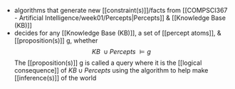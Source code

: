 - algorithms that generate new [[constraint(s)]]/facts from [[COMPSCI367 - Artificial Intelligence/week01/Percepts|Percepts]] & [[Knowledge Base (KB)]]
- decides for any [[Knowledge Base (KB)]], a set of [[percept atoms]], & [[proposition(s)]] g, whether
$$ KB\ \cup Percepts\ \vDash g$$
	The [[proposition(s)]] g is called a query where it is the [[logical consequence]] of $KB \cup Percepts$ 
		using the algorithm to help make [[inference(s)]] of the world